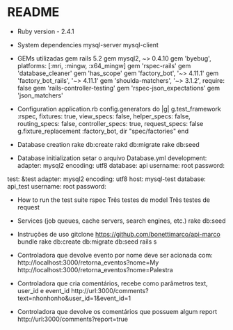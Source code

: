 # README

* Ruby version - 2.4.1

* System dependencies
mysql-server 
mysql-client

* GEMs utilizadas
gem rails 5.2 
gem mysql2, ~> 0.4.10
gem 'byebug', platforms: [:mri, :mingw, :x64_mingw]
gem 'rspec-rails'
gem 'database_cleaner'
gem 'has_scope'
gem 'factory_bot', '~> 4.11.1'
gem 'factory_bot_rails', '~> 4.11.1'
gem 'shoulda-matchers', '~> 3.1.2', require: false
gem 'rails-controller-testing'
gem 'rspec-json_expectations'
gem 'json_matchers'


* Configuration
application.rb
    config.generators do |g|
      g.test_framework :rspec,
                       fixtures: true,
                       view_specs: false,
                       helper_specs: false,
                       routing_specs: false,
                       controller_specs: true,
                       request_specs: false
      g.fixture_replacement :factory_bot, dir "spec/factories"
    end
    
* Database creation
rake db:create
rakd db:migrate
rake db:seed

* Database initialization
setar o arquivo Database.yml
development:
  adapter: mysql2
  encoding: utf8
  database: api
  username: root
  password: 

test: &test
  adapter: mysql2
  encoding: utf8
  host: mysql-test
  database: api_test
  username: root
  password: 

* How to run the test suite
rspec
Três testes de model
Três testes de request

* Services (job queues, cache servers, search engines, etc.)
rake db:seed

* Instruções de uso
gitclone https://github.com/bonettimarco/api-marco
bundle
rake db:create db:migrate db:seed
rails s

* Controladora que devolve evento por nome deve ser acionada com:
http://localhost:3000/retorna_eventos?nome=My
http://localhost:3000/retorna_eventos?nome=Palestra

* Controladora que cria comentários, recebe como parâmetros text, user_id e event_id
http://url:3000/comments?text=nhonhonho&user_id=1&event_id=1

* Controladora que devolve os comentários que possuem algum report
http://url:3000/comments?report=true

